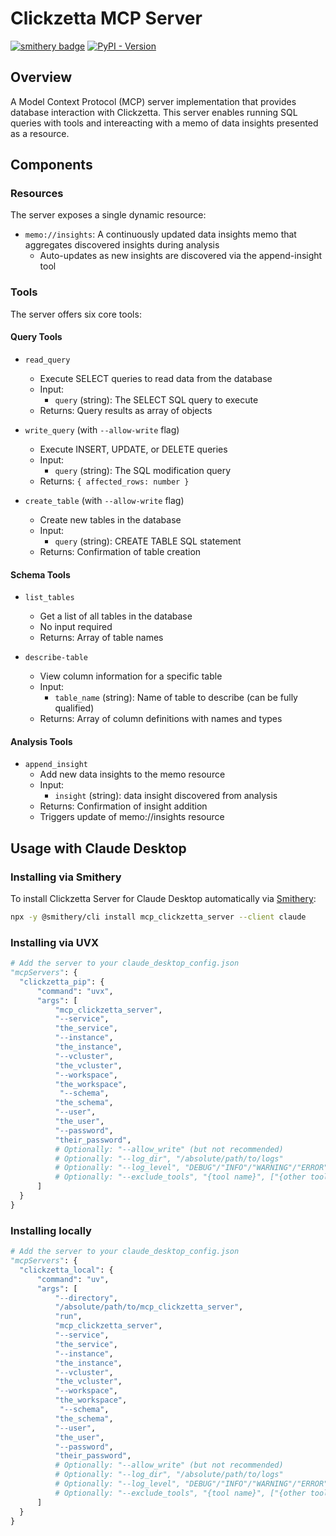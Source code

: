 # Clickzetta MCP Server

[![smithery badge](https://smithery.ai/badge/mcp_clickzetta_server)](https://smithery.ai/server/mcp_clickzetta_server) [![PyPI - Version](https://img.shields.io/pypi/dm/mcp-clickzetta-server?color&logo=pypi&logoColor=white&label=PyPI%20downloads)](https://pypi.org/project/mcp-clickzetta-server/)


## Overview
A Model Context Protocol (MCP) server implementation that provides database interaction with Clickzetta. This server enables running SQL queries with tools and intereacting with a memo of data insights presented as a resource.

## Components

### Resources
The server exposes a single dynamic resource:
- `memo://insights`: A continuously updated data insights memo that aggregates discovered insights during analysis
  - Auto-updates as new insights are discovered via the append-insight tool

### Tools
The server offers six core tools:

#### Query Tools
- `read_query`
   - Execute SELECT queries to read data from the database
   - Input:
     - `query` (string): The SELECT SQL query to execute
   - Returns: Query results as array of objects

- `write_query` (with `--allow-write` flag)
   - Execute INSERT, UPDATE, or DELETE queries
   - Input:
     - `query` (string): The SQL modification query
   - Returns: `{ affected_rows: number }`

- `create_table` (with `--allow-write` flag)
   - Create new tables in the database
   - Input:
     - `query` (string): CREATE TABLE SQL statement
   - Returns: Confirmation of table creation

#### Schema Tools
- `list_tables`
   - Get a list of all tables in the database
   - No input required
   - Returns: Array of table names

- `describe-table`
   - View column information for a specific table
   - Input:
     - `table_name` (string): Name of table to describe (can be fully qualified)
   - Returns: Array of column definitions with names and types

#### Analysis Tools
- `append_insight`
   - Add new data insights to the memo resource
   - Input:
     - `insight` (string): data insight discovered from analysis
   - Returns: Confirmation of insight addition
   - Triggers update of memo://insights resource


## Usage with Claude Desktop

### Installing via Smithery

To install Clickzetta Server for Claude Desktop automatically via [Smithery](https://smithery.ai/server/mcp_clickzetta_server):

```bash
npx -y @smithery/cli install mcp_clickzetta_server --client claude
```

### Installing via UVX

```python
# Add the server to your claude_desktop_config.json
"mcpServers": {
  "clickzetta_pip": {
      "command": "uvx",
      "args": [
          "mcp_clickzetta_server",
          "--service",
          "the_service",
          "--instance",
          "the_instance",
          "--vcluster",
          "the_vcluster",
          "--workspace",
          "the_workspace",
           "--schema",
          "the_schema",
          "--user",
          "the_user",
          "--password",
          "their_password",
          # Optionally: "--allow_write" (but not recommended)
          # Optionally: "--log_dir", "/absolute/path/to/logs"
          # Optionally: "--log_level", "DEBUG"/"INFO"/"WARNING"/"ERROR"/"CRITICAL"
          # Optionally: "--exclude_tools", "{tool name}", ["{other tool name}"]
      ]
  }
}
```

### Installing locally
```python
# Add the server to your claude_desktop_config.json
"mcpServers": {
  "clickzetta_local": {
      "command": "uv",
      "args": [
          "--directory",
          "/absolute/path/to/mcp_clickzetta_server",
          "run",
          "mcp_clickzetta_server",
          "--service",
          "the_service",
          "--instance",
          "the_instance",
          "--vcluster",
          "the_vcluster",
          "--workspace",
          "the_workspace",
           "--schema",
          "the_schema",
          "--user",
          "the_user",
          "--password",
          "their_password",
          # Optionally: "--allow_write" (but not recommended)
          # Optionally: "--log_dir", "/absolute/path/to/logs"
          # Optionally: "--log_level", "DEBUG"/"INFO"/"WARNING"/"ERROR"/"CRITICAL"
          # Optionally: "--exclude_tools", "{tool name}", ["{other tool name}"]
      ]
  }
}
```
